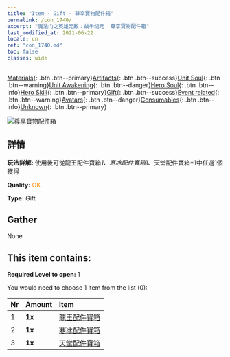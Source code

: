 ```yaml
---
title: "Item - Gift - 尊享寶物配件箱"
permalink: /con_1740/
excerpt: "魔法门之英雄无敌：战争纪元  尊享寶物配件箱"
last_modified_at: 2021-06-22
locale: cn
ref: "con_1740.md"
toc: false
classes: wide
---
```

 [Materials](/ItemsCN/){: .btn .btn--primary}[Artifacts](/ItemsCN/Artifacts/){: .btn .btn--success}[Unit Soul](/ItemsCN/UnitSoul/){: .btn .btn--warning}[Unit Awakening](/ItemsCN/UnitAwakening/){: .btn .btn--danger}[Hero Soul](/ItemsCN/HeroSoul/){: .btn .btn--info}[Hero Skill](/ItemsCN/HeroSkill/){: .btn .btn--primary}[Gift](/ItemsCN/Gift/){: .btn .btn--success}[Event related](/ItemsCN/Events/){: .btn .btn--warning}[Avatars](/ItemsCN/Avatars/){: .btn .btn--danger}[Consumables](/ItemsCN/Consumables/){: .btn .btn--info}[Unknown](/ItemsCN/Unknown/){: .btn .btn--primary}

 ![尊享寶物配件箱](/images/t/i_906054.png)

## 詳情
 **玩法詳解:** 使用後可從龍王配件寶箱*1、寒冰配件寶箱*1、天堂配件寶箱*1中任選1個獲得

 **Quality:** <span style="color: #FF8C00">OK</span>

 **Type:** Gift

## Gather

  None

## This item contains:

 **Required Level to open:** 1

 You would need to choose 1 item from the list (0):

  | Nr | Amount |     Item    |
  |:---|:-------|:------------|
  | 1 |  **1x** | [龍王配件寶箱](/cn/Items/con_1348/) |  | 
  | 2 |  **1x** | [寒冰配件寶箱](/cn/Items/con_1352/) |  | 
  | 3 |  **1x** | [天堂配件寶箱](/cn/Items/con_1354/) |  | 
